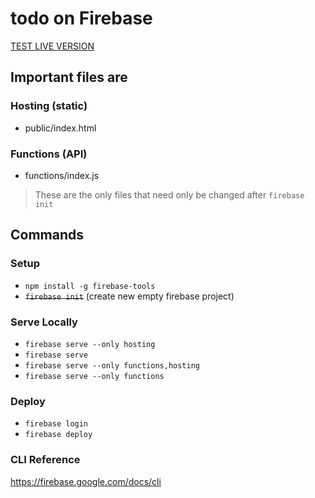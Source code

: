 # todo on Firebase
[TEST LIVE VERSION](https://todo-on-fire-c660e.firebaseapp.com/)

## Important files are

### Hosting (static)

- public/index.html

### Functions (API)

- functions/index.js

> These are the only files that need only be changed after `firebase init`

## Commands

### Setup

- `npm install -g firebase-tools`
- ~~`firebase init`~~ (create new empty firebase project)

### Serve Locally

- `firebase serve --only hosting`
- `firebase serve`
- `firebase serve --only functions,hosting`
- `firebase serve --only functions`

### Deploy

- `firebase login`
- `firebase deploy`

### CLI Reference

<https://firebase.google.com/docs/cli>
